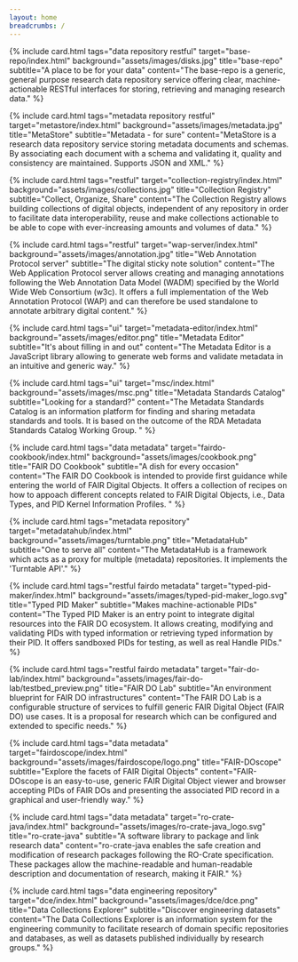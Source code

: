 ```yaml
---
layout: home
breadcrumbs: /
---
```


<div id="filter-ui" class="mb-5">
  <div id="example-select"></div>
</div>

<div class="flex flex-wrap -m-3"> 


{% include card.html tags="data repository restful" 
target="base-repo/index.html" 
background="assets/images/disks.jpg"
title="base-repo"
subtitle="A place to be for your data"
content="The base-repo is a generic, general purpose research data repository service offering clear, machine-actionable RESTful interfaces for storing, retrieving and managing research data."
%}

{% include card.html tags="metadata repository restful"
target="metastore/index.html"
background="assets/images/metadata.jpg"
title="MetaStore"
subtitle="Metadata - for sure"
content="MetaStore is a research data repository service storing metadata documents and schemas. By associating each document with a schema and validating it, quality and consistency are maintained. Supports JSON and XML."
%}

{% include card.html tags="restful"
target="collection-registry/index.html"
background="assets/images/collections.jpg"
title="Collection Registry"
subtitle="Collect, Organize, Share"
content="The Collection Registry allows building collections of digital objects, independent of any repository in order to facilitate data
interoperability, reuse and make collections actionable to be able to cope with ever-increasing amounts and volumes of data."
%}

{% include card.html tags="restful"
target="wap-server/index.html"
background="assets/images/annotation.jpg"
title="Web Annotation Protocol server"
subtitle="The digital sticky note solution"
content="The Web Application Protocol server allows creating and managing annotations following the Web Annotation Data Model (WADM) specified by the World Wide Web Consortium (w3c).
It offers a full implementation of the Web Annotation Protocol (WAP) and can therefore be used standalone to annotate arbitrary digital content."
%}

{% include card.html tags="ui"
target="metadata-editor/index.html"
background="assets/images/editor.png"
title="Metadata Editor"
subtitle="It's about filling in and out"
content="The Metadata Editor is a JavaScript library allowing to generate web forms and validate metadata in an intuitive and generic way."
%}

{% include card.html tags="ui"
target="msc/index.html"
background="assets/images/msc.png"
title="Metadata Standards Catalog"
subtitle="Looking for a standard?"
content="The Metadata Standards Catalog is an information platform for finding and sharing metadata standards and tools. It is based on the outcome of the RDA Metadata Standards Catalog Working Group.
"
%}

{% include card.html tags="data metadata"
target="fairdo-cookbook/index.html"
background="assets/images/cookbook.png"
title="FAIR DO Cookbook"
subtitle="A dish for every occasion"
content="The FAIR DO Cookbook is intended to provide first guidance while entering the world of FAIR Digital Objects. It offers a collection of recipes 
on how to appoach different concepts related to FAIR Digital Objects, i.e., Data Types, and PID Kernel Information Profiles.
"
%}

{% include card.html tags="metadata repository"
target="metadatahub/index.html"
background="assets/images/turntable.png"
title="MetadataHub"
subtitle="One to serve all"
content="The MetadataHub is a framework which acts as a proxy for multiple (metadata) repositories. It implements the 'Turntable API'."
%}

{% include card.html tags="restful fairdo metadata"
target="typed-pid-maker/index.html"
background="assets/images/typed-pid-maker_logo.svg"
title="Typed PID Maker"
subtitle="Makes machine-actionable PIDs"
content="The Typed PID Maker is an entry point to integrate digital resources into the FAIR DO ecosystem. It allows creating, modifying and validating PIDs with typed information or retrieving typed information by their PID. It offers sandboxed PIDs for testing, as well as real Handle PIDs."
%}

{% include card.html tags="restful fairdo metadata"
target="fair-do-lab/index.html"
background="assets/images/fair-do-lab/testbed_preview.png"
title="FAIR DO Lab"
subtitle="An environment blueprint for FAIR DO infrastructures"
content="The FAIR DO Lab is a configurable structure of services to fulfill generic FAIR Digital Object (FAIR DO) use cases. It is a proposal for research which can be configured and extended to specific needs."
%}

{% include card.html tags="data metadata"
target="fairdoscope/index.html"
background="assets/images/fairdoscope/logo.png"
title="FAIR-DOscope"
subtitle="Explore the facets of FAIR Digital Objects"
content="FAIR-DOscope is an easy-to-use, generic FAIR Digital Object viewer and browser accepting PIDs of FAIR DOs and presenting
the associated PID record in a graphical and user-friendly way."
%}

{% include card.html tags="data metadata"
target="ro-crate-java/index.html"
background="assets/images/ro-crate-java_logo.svg"
title="ro-crate-java"
subtitle="A software library to package and link research data"
content="ro-crate-java enables the safe creation and modification of research packages following the RO-Crate specification. These packages allow the machine-readable and human-readable description and documentation of research, making it FAIR."
%}

{% include card.html tags="data engineering repository"
target="dce/index.html"
background="assets/images/dce/dce.png"
title="Data Collections Explorer"
subtitle="Discover engineering datasets"
content="The Data Collections Explorer is an information system for the engineering community to facilitate research of domain specific repositories and databases, as well as datasets published individually by research groups."
%}
</div>


<script>

var myOptions = [
  { label: 'Repository', value: 'repository' },
  { label: 'Data', value: 'data' },
  { label: 'Engineering', value: 'engineering' },
  { label: 'Metadata', value: 'metadata' },
  { label: 'RESTful', value: 'restful' },
  { label: 'UI', value: 'ui' },
  { label: 'FAIR Digital Object', value: 'fairdo' }
];

VirtualSelect.init({
  ele: '#example-select',
  options: myOptions,
  multiple: true
});

var selectionOptions = ['repository', 'data', 'engineering', 'metadata', 'restful', 'ui', 'fairdo'];

document.querySelector('#example-select').setValue(selectionOptions);
filterSelection(selectionOptions);

function filterSelection(values) {
  var x, i, j;
x = document.getElementsByClassName("filterDiv");
for (i = 0; i < x.length; i++) {
    w3RemoveClass(x[i], "show");
}

for (i = 0; i < x.length; i++) {
    for(j=0;j<values.length;j++){
        if (x[i].className.indexOf(values[j]) > -1) w3AddClass(x[i], "show");
    }
};
}

function w3AddClass(element, name) {
  var i, arr1, arr2;
  arr1 = element.className.split(" ");
  arr2 = name.split(" ");
  for (i = 0; i < arr2.length; i++) {
    if (arr1.indexOf(arr2[i]) == -1) {element.className += " " + arr2[i];}
  }
}

function w3RemoveClass(element, name) {
  var i, arr1, arr2;
  arr1 = element.className.split(" ");
  arr2 = name.split(" ");
  for (i = 0; i < arr2.length; i++) {
    while (arr1.indexOf(arr2[i]) > -1) {
      arr1.splice(arr1.indexOf(arr2[i]), 1);     
    }
  }
  element.className = arr1.join(" ");
}

var ui = document.getElementById("filter-ui");
var list = ui.getElementsByClassName("vscomp-dropbox");

list[0].addEventListener("click", function(evt){ 
    filterSelection($('#example-select').val());
});

</script>


